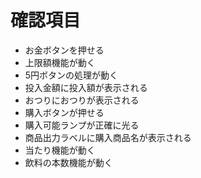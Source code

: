 # 確認項目
- お金ボタンを押せる
- 上限額機能が動く
- 5円ボタンの処理が動く
- 投入金額に投入額が表示される
- おつりにおつりが表示される
- 購入ボタンが押せる
- 購入可能ランプが正確に光る
- 商品出力ラベルに購入商品名が表示される
- 当たり機能が動く
- 飲料の本数機能が動く